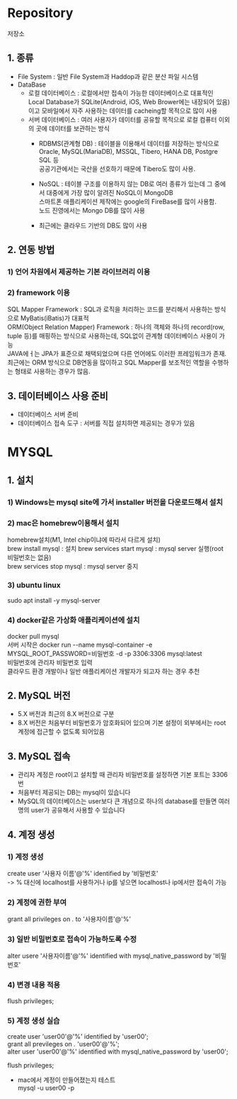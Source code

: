 # Repository
  저장소  
## 1. 종류  
  * File System : 일반 File System과 Haddop과 같은 분산 파일 시스템  
  * DataBase  
    * 로컬 데이터베이스 : 로컬에서만 접속이 가능한 데이터베이스로 대표적인 Local Database가 SQLite(Android, iOS, Web Brower에는 내장되어 있음)이고 모바일에서 자주 사용하는 데이터를 cacheing할 목적으로 많이 사용  
    * 서버 데이터베이스 : 여러 사용자가 데이터를 공유할 목적으로 로컬 컴퓨터 이외의 곳에 데이터를 보관하는 방식  
      - RDBMS(관계형 DB) : 테이블을 이용해서 데이터를 저장하는 방식으로 Oracle, MySQL(MariaDB), MSSQL, Tibero, HANA DB, Postgre SQL 등  
        공공기관에서는 국산을 선호하기 때문에 Tibero도 많이 사용.  
      - NoSQL : 테이블 구조를 이용하지 않는 DB로 여러 종류가 있는데 그 중에서 대중에게 가장 많이 알려진 NoSQL이 MongoDB  
        스마트폰 애플리케이션 제작에는 google의 FireBase를 많이 사용함.  
        노드 진영에서는 Mongo DB를 많이 사용
        
      - 최근에는 클라우드 기반의 DB도 많이 사용

## 2. 연동 방법
### 1) 언어 차원에서 제공하는 기본 라이브러리 이용  

### 2) framework 이용  
  SQL Mapper Framework : SQL과 로직을 처리하는 코드를 분리해서 사용하는 방식으로 MyBatis(iBatis)가 대표적  
  ORM(Object Relation Mapper) Framework : 하나의 객체와 하나의 record(row, tuple 등)를 매핑하는 방식으로 사용하는데, SQL없이 관계형 데이터베이스 사용이 가능  
  JAVA에ㅓ는 JPA가 표준으로 채택되었으며 다른 언어에도 이러한 프레임워크가 존재.  
  최근에는 ORM 방식으로 DB연동을 많이하고 SQL Mapper를 보조적인 역할을 수행하는 형태로 사용하는 경우가 많음.  
  
## 3. 데이터베이스 사용 준비
  * 데이터베이스 서버 준비  
  * 데이터베이스 접속 도구 : 서버를 직접 설치하면 제공되는 경우가 있음  

# MYSQL
## 1. 설치
### 1) Windows는 mysql site에 가서 installer 버전을 다운로드해서 설치
### 2) mac은 homebrew이용해서 설치
  homebrew설치(M1, Intel chip이냐에 따라서 다르게 설치)  
  brew install mysql : 설치
  brew services start mysql : mysql server 실행(root 비밀번호는 없음)  
  brew services stop mysql : mysql server 중지  
### 3) ubuntu linux  
  sudo apt install -y mysql-server  
### 4) docker같은 가상화 애플리케이션에 설치  
  docker pull mysql  
  서버 시작은 docker run --name mysql-container -e MYSQL_ROOT_PASSWORD=비밀번호 -d -p 3306:3306 mysql:latest  
  비밀번호에 관리자 비밀번호 입력  
  클라우드 환경 개발이나 일반 애플리케이션 개발자가 되고자 하는 경우 추천  
## 2. MySQL 버전  
  * 5.X 버전과 최근의 8.X 버전으로 구분  
  * 8.X 버전은 처음부터 비밀번호가 암호화되어 있으며 기본 설정이 외부에서는 root 계정에 접근할 수 없도록 되어있음  
## 3. MySQL 접속  
  * 관리자 계정은 root이고 설치할 때 관리자 비밀번호를 설정하면 기본 포트는 3306번  
  * 처음부터 제공되는 DB는 mysql이 있습니다  
  * MySQL의 데이터베이스는 user보다 큰 개념으로 하나의 database를 만들면 여러 명의 user가 공유해서 사용할 수 있습니다  

## 4. 계정 생성
### 1) 계정 생성  
  create user '사용자 이름'@'%' identified by '비밀번호'  
  -> % 대신에 localhost를 사용하거나 ip를 넣으면 localhost나 ip에서만 접속이 가능  
### 2) 계정에 권한 부여  
  grant all privileges on *.* to '사용자이름'@'%'
### 3) 일반 비밀번호로 접속이 가능하도록 수정
  alter usere '사용자이름'@'%' identified with mysql_native_password by '비밀번호'
### 4) 변경 내용 적용
  flush privileges;
### 5) 계정 생성 실습
  create user 'user00'@'%' identified by 'user00';  
  grant all previleges on *.* 'user00'@'%';  
  alter user 'user00'@'%' identified with mysql_native_password by 'user00';  
  
  flush privileges;
  
  * mac에서 계정이 만들어졌는지 테스트  
    mysql -u user00 -p
